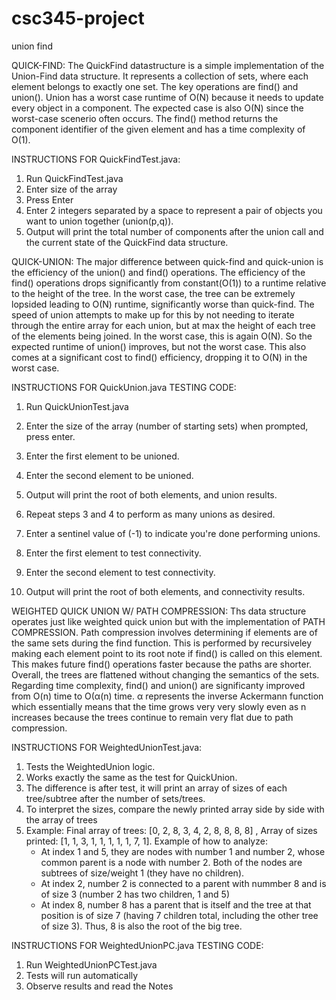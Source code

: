 # csc345-project
union find

QUICK-FIND: The QuickFind datastructure is a simple implementation of the Union-Find data structure. It
represents a collection of sets, where each element belongs to exactly one set. The key operations are 
find() and union(). Union has a worst case runtime of O(N) because it needs to update every object in a
component. The expected case is also O(N) since the worst-case scenerio often occurs. The find() method
returns the component identifier of the given element and has a time complexity of O(1).

INSTRUCTIONS FOR QuickFindTest.java:

1. Run QuickFindTest.java
2. Enter size of the array
3. Press Enter
4. Enter 2 integers separated by a space to represent a pair of objects you want to union together (union(p,q)).
5. Output will print the total number of components after the union call and the current state of the QuickFind
   data structure.

QUICK-UNION: The major difference between quick-find and quick-union is the efficiency of the union()
and find() operations. The efficiency of the find() operations drops significantly from constant(O(1))
to a runtime relative to the height of the tree. In the worst case, the tree can be extremely lopsided
leading to O(N) runtime, significantly worse than quick-find. The speed of union attempts to make up
for this by not needing to iterate through the entire array for each union, but at max the height of 
each tree of the elements being joined. In the worst case, this is again O(N). So the expected runtime
of union() improves, but not the worst case. This also comes at a significant cost to find() efficiency,
dropping it to O(N) in the worst case.

INSTRUCTIONS FOR QuickUnion.java TESTING CODE: 

1. Run QuickUnionTest.java
2. Enter the size of the array (number of starting sets) when prompted, press enter.
3. Enter the first element to be unioned.
4. Enter the second element to be unioned.

5. Output will print the root of both elements, and union results.
6. Repeat steps 3 and 4 to perform as many unions as desired.
7. Enter a sentinel value of (-1) to indicate you're done performing unions.
8. Enter the first element to test connectivity.
9. Enter the second element to test connectivity.
10. Output will print the root of both elements, and connectivity results.


WEIGHTED QUICK UNION W/ PATH COMPRESSION: Ths data structure operates just like weighted quick union
but with the implementation of PATH COMPRESSION. Path compression involves determining if elements are
of the same sets during the find function. This is performed by recursiveley making each element point
to its root note if find() is called on this element. This makes future find() operations faster because
the paths are shorter. Overall, the trees are flattened without changing the semantics of the sets.
Regarding time complexity, find() and union() are significanty improved from O(n) time to O(α(n) time.
α represents the inverse Ackermann function which essentially means that the time grows very very slowly
even as n increases because the trees continue to remain very flat due to path compression. 

INSTRUCTIONS FOR WeightedUnionTest.java:

1. Tests the WeightedUnion logic.
2. Works exactly the same as the test for QuickUnion.
3. The difference is after test, it will print an array of sizes of each tree/subtree after the number of sets/trees.
4. To interpret the sizes, compare the newly printed array side by side with the array of trees
5. Example: Final array of trees: [0, 2, 8, 3, 4, 2, 8, 8, 8, 8] ,    Array of sizes printed: [1, 1, 3, 1, 1, 1, 1, 1, 7, 1].
    Example of how to analyze:
   - At index 1 and 5, they are nodes with number 1 and number 2, whose common parent is a node with number 2. Both of the nodes are subtrees of size/weight 1 (they have no children).
   - At index 2, number 2 is connected to a parent with nummber 8 and is of size 3 (number 2 has two children, 1 and 5)
   - At index 8, number 8 has a parent that is itself and the tree at that position is of size 7 (having 7 children total, including the other tree of size 3). Thus, 8 is also the root of the big tree.
      

INSTRUCTIONS FOR WeightedUnionPC.java TESTING CODE: 

1. Run WeightedUnionPCTest.java
2. Tests will run automatically
3. Observe results and read the Notes
         
